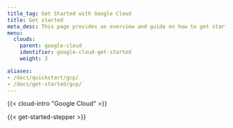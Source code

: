 ```yaml
---
title_tag: Get Started with Google Cloud
title: Get started
meta_desc: This page provides an overview and guide on how to get started with Google Cloud.
menu:
  clouds:
    parent: google-cloud
    identifier: google-cloud-get-started
    weight: 3

aliases:
- /docs/quickstart/gcp/
- /docs/get-started/gcp/
---
```


{{< cloud-intro "Google Cloud" >}}

{{< get-started-stepper >}}
